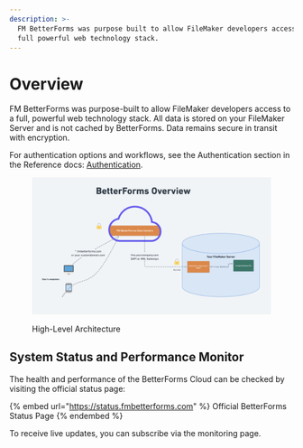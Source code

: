 ```yaml
---
description: >-
  FM BetterForms was purpose built to allow FileMaker developers access to a
  full powerful web technology stack.
---
```


# Overview

FM BetterForms was purpose-built to allow FileMaker developers access to a full, powerful web technology stack. All data is stored on your FileMaker Server and is not cached by BetterForms. Data remains secure in transit with encryption.

For authentication options and workflows, see the Authentication section in the Reference docs: [Authentication](../reference/authentication/README.md).

<figure><img src="../.gitbook/assets/image (1).png" alt=""><figcaption><p>High-Level Architecture</p></figcaption></figure>

## System Status and Performance Monitor

The health and performance of the BetterForms Cloud can be checked by visiting the official status page:

{% embed url="https://status.fmbetterforms.com" %}
Official BetterForms Status Page
{% endembed %}

To receive live updates, you can subscribe via the monitoring page.
